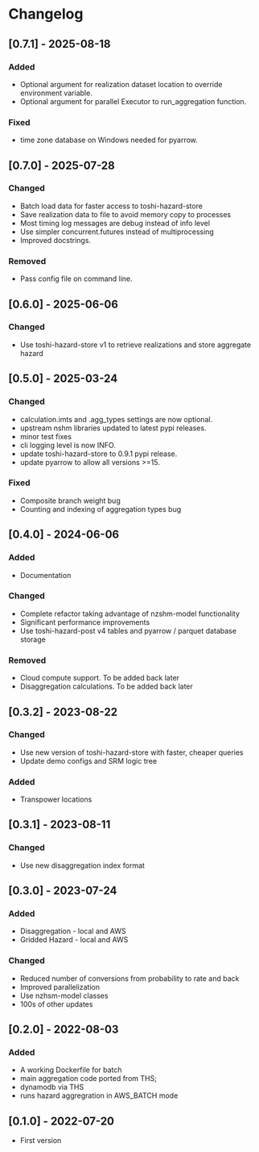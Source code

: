# Changelog

## [0.7.1] - 2025-08-18
### Added
 - Optional argument for realization dataset location to override environment variable.
 - Optional argument for parallel Executor to run_aggregation function.

### Fixed
 - time zone database on Windows needed for pyarrow.

## [0.7.0] - 2025-07-28

### Changed
- Batch load data for faster access to toshi-hazard-store
- Save realization data to file to avoid memory copy to processes
- Most timing log messages are debug instead of info level
- Use simpler concurrent.futures instead of multiprocessing
- Improved docstrings.

### Removed
- Pass config file on command line.

## [0.6.0] - 2025-06-06

### Changed
 - Use toshi-hazard-store v1 to retrieve realizations and store aggregate hazard

## [0.5.0] - 2025-03-24

### Changed
  - calculation.imts and .agg_types settings are now optional.
  - upstream nshm libraries updated to latest pypi releases.
  - minor test fixes
  - cli logging level is now INFO.
  - update toshi-hazard-store to 0.9.1 pypi release.
  - update pyarrow to allow all versions >=15.
  
### Fixed
 - Composite branch weight bug
 - Counting and indexing of aggregation types bug

## [0.4.0] - 2024-06-06

### Added
 - Documentation

### Changed
 - Complete refactor taking advantage of nzshm-model functionality
 - Significant performance improvements
 - Use toshi-hazard-post v4 tables and pyarrow / parquet database storage

### Removed
 - Cloud compute support. To be added back later
 - Disaggregation calculations. To be added back later


## [0.3.2] - 2023-08-22

### Changed
 - Use new version of toshi-hazard-store with faster, cheaper queries
 - Update demo configs and SRM logic tree

### Added
 - Transpower locations

## [0.3.1] - 2023-08-11

### Changed
 - Use new disaggregation index format
## [0.3.0] - 2023-07-24

### Added
 - Disaggregation - local and AWS
 - Gridded Hazard - local and AWS

### Changed
 - Reduced number of conversions from probability to rate and back
 - Improved parallelization
 - Use nzhsm-model classes
 - 100s of other updates
## [0.2.0] - 2022-08-03

### Added
 - A working Dockerfile for batch
 - main aggregation code ported from THS;
 - dynamodb via THS
 - runs hazard aggregration in AWS_BATCH mode

## [0.1.0] - 2022-07-20

- First version
